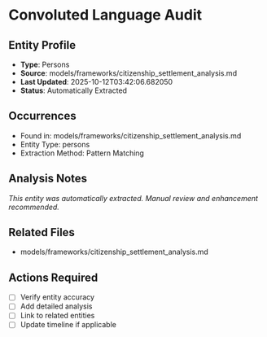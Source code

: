 # Convoluted Language Audit

## Entity Profile
- **Type**: Persons
- **Source**: models/frameworks/citizenship_settlement_analysis.md
- **Last Updated**: 2025-10-12T03:42:06.682050
- **Status**: Automatically Extracted

## Occurrences
- Found in: models/frameworks/citizenship_settlement_analysis.md
- Entity Type: persons
- Extraction Method: Pattern Matching

## Analysis Notes
*This entity was automatically extracted. Manual review and enhancement recommended.*

## Related Files
- models/frameworks/citizenship_settlement_analysis.md

## Actions Required
- [ ] Verify entity accuracy
- [ ] Add detailed analysis
- [ ] Link to related entities
- [ ] Update timeline if applicable
